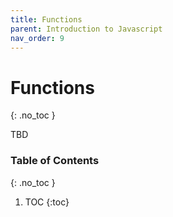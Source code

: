 ```yaml
---
title: Functions
parent: Introduction to Javascript
nav_order: 9
---
```


<!--prettier-ignore-start-->
# Functions
{: .no_toc }

TBD

### Table of Contents
{: .no_toc }

1. TOC
{:toc}

<!--prettier-ignore-end-->

